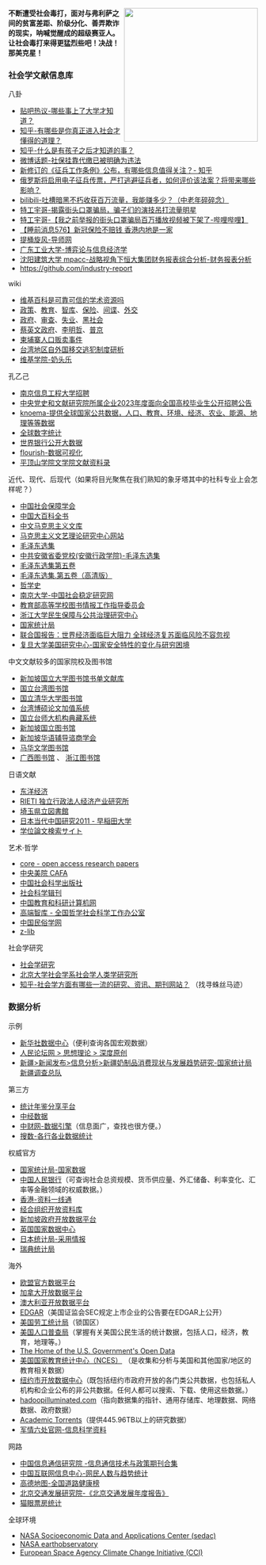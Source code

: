 <a><img align="right" src="https://fastly.jsdelivr.net/gh/hoochanlon/w3-goto-world/W3UnitTest/syr.png" width="270 " height="270" /></a>
**不断遭受社会毒打，面对与弗利萨之间的贫富差距、阶级分化、善弄欺诈的现实，呐喊觉醒成的超级赛亚人。让社会毒打来得更猛烈些吧！决战！那美克星！**

### 社会学文献信息库

八卦

* [贴吧热议-哪些事上了大学才知道？](https://tieba.baidu.com/hottopic/browse/hottopic?topic_id=13099934&topic_name=哪些事上了大学才知道？)
* [知乎-有哪些是你真正进入社会才懂得的道理？](https://www.zhihu.com/question/297880330/answers/updated)
* [知乎-什么是有孩子之后才知道的事？](https://www.zhihu.com/question/456245328)
* [微博话题-社保挂靠代缴已被明确为违法](https://s.weibo.com/weibo?q=社保挂靠代缴已被明确为违法)
* [新修订的《征兵工作条例》公布，有哪些信息值得关注？- 知乎](https://www.zhihu.com/question/595309486/answer/2982887636)
* [俄罗斯将启用电子征兵传票，严打逃避征兵者，如何评价该法案？将带来哪些影响？](https://www.zhihu.com/question/595107569)
* [bilibili-吐槽暗黑不朽收获百万流量，我能赚多少？（中老年碎碎念）](https://www.bilibili.com/video/BV1MT41177Du)
* [特工宇哥-揭露街头口罩骗局，骗子们的演技吊打流量明星](https://www.bilibili.com/video/BV16g4y1M7ce)
* [特工宇哥-【我之前举报的街头口罩骗局百万播放视频被下架了-哔哩哔哩】 ](https://b23.tv/c7BeAp3)
* [【睡前消息576】新冠保险不赔钱 香港内地是一家](https://www.bilibili.com/video/BV1QP411U75p)
* [提桶旋风-导师网](https://www.mysupervisor.org/)
* [广东工业大学-博弈论与信息经济学](https://xxjjx.gdut.edu.cn/jxkj.htm)
* [沈阳建筑大学 mpacc-战略视角下恒大集团财务报表综合分析-财务报表分析](http://mpacc.sjzu.edu.cn/info/1093/1433.htm)
* https://github.com/industry-report

wiki

* [维基百科是可靠可信的学术资源吗](https://news.sciencenet.cn/htmlnews/2018/1/401585.shtm)
* [政策](https://zh.wikipedia.org/wiki/政策)、[教育](https://zh.wikipedia.org/wiki/教育)、[智库](https://zh.wikipedia.org/wiki/智庫#中國大陸)、[保险](https://zh.wikipedia.org/wiki/保險)、[间谍](https://zh.wikipedia.org/wiki/间谍)、[外交](https://zh.wikipedia.org/wiki/外交)
* [政府](https://zh.wikipedia.org/wiki/政府)、[审查](https://zh.wikipedia.org/wiki/审查制度)、[失业](https://zh.wikipedia.org/wiki/失業#对個人、家庭、社会和经济的影响)、[黑社会](https://zh.wikipedia.org/wiki/黑社會#在華人文化中)
* [蔡英文政府](https://zh.wikipedia.org/wiki/蔡英文政府)、[李明哲](https://zh.wikipedia.org/wiki/李明哲事件)、[普京](https://zh.wikipedia.org/zh-hans/弗拉基米尔·普京#俄日領土問題)
* [柬埔寨人口贩卖事件](https://zh.wikipedia.org/zh-hans/柬埔寨人口販賣事件#造成影響)
* [台湾地区自外国移交逃犯制度研析](https://core.ac.uk/reader/343508740)
* [维基学院-奶头乐](https://zh.wikiversity.org/zh-hans/奶头乐)

孔乙己

* [南京信息工程大学招聘](https://web.archive.org/web/20230425025024/https://rsc.nuist.edu.cn/2021/0419/c1097a175200/page.htm)
* [中央党史和文献研究院所属企业2023年度面向全国高校毕业生公开招聘公告](https://web.archive.org/web/20230425025725/http://www.mohrss.gov.cn/SYrlzyhshbzb/fwyd/SYkaoshizhaopin/zyhgjjgsydwgkzp/zpgg/202303/t20230308_496444.html)
* [knoema-提供全球国家公共数据，人口、教育、环境、经济、农业、能源、地理等等数据](https://cn.knoema.com/atlas)
* [全球数字统计](https://www.worldometers.info/cn/)
* [世界银行公开大数据](https://data.worldbank.org.cn/indicator?tab=all)
* [flourish-数据可视化](https://flourish.studio/examples/)
* [平顶山学院文学院文献资料录](https://wxy.pdsu.edu.cn/wxzl/xszy.htm)

近代、现代、后现代（如果将目光聚焦在我们熟知的象牙塔其中的社科专业上会怎样呢？）

* [中国社会保障学会](https://www.caoss.org.cn)
* [中国大百科全书](https://www.zgbk.com/ecph/words?SiteID=1&ID=110049&SubID=99529)
* [中文马克思主义文库](https://www.marxists.org/chinese/index.html)
* [马克思主义文艺理论研究中心网站](https://www.scumlt.cn)
* [毛泽东选集](https://www.marxists.org/chinese/maozedong/index.htm)
* [中共安徽省委党校(安徽行政学院)-毛泽东选集](http://www.ahdx.gov.cn/defaultroot/upload/html/20160317185242833.pdf)
* [毛泽东选集第五卷](https://it.scribd.com/document/23823142/毛泽东选集-第五卷-1967版#)
* [毛泽东选集.第五卷（高清版）](https://bluepload.unstable.life/selif/cp859q20.pdf)
* [哲学史](http://www.zhexueshi.com/paper/204)
* [南京大学-中国社会稳定研究网](https://shwd.nju.edu.cn/_upload/article/files/9b/b2/fdb11c28450a94cc7e8d4ea58880/81fc25d5-8ca0-450d-b4aa-052e40400656.pdf)
* [教育部高等学校图书情报工作指导委员会](http://www.scal.edu.cn)
* [浙江大学民生保障与公共治理研究中心](http://www.swg.zju.edu.cn/2022/1007/c17322a2643713/page.htm)
* <a href="https://data.stats.gov.cn/easyquery.htm?cn=C01" target="_blank">国家统计局</a>
* [联合国报告：世界经济面临巨大阻力 全球经济复苏面临风险不容忽视 ](https://news.un.org/zh/story/2022/01/1097462#:~:text=今天发布的%20联合国%20《2022年世界经济形势与展望》报告表示，由于新一轮,2019冠状病毒病%20疫情，劳动力市场挑战不断，供应链问题得不到解决，加上通胀压力增加，全球经济复苏正面临巨大的阻力%E3%80%82%20报告预测，继2021年经济增长5.5%25后，2022年全球产值预计将仅增长4.0%25，2023年将增长3.5%25%E3%80%82%20此前两天世界银行发布的《全球经济展望》报告同样预计全球经济增长将显著放缓，它所预测的2022年经济增长为4.1%25，2023年为3.2%25%E3%80%82)
* [复旦大学美国研究中心-国家安全特性的变化与研穷困境](http://www.cas.fudan.edu.cn/picture/1558.pdf)


中文文献较多的国家院校及图书馆

* [新加坡国立大学图书馆书单文献库](https://libguides.nus.edu.sg/chineseeresources/theses)
* [国立台湾图书馆](https://www.ntl.edu.tw/mp.asp?mp=1)
* [国立清华大学图书馆](https://www.lib.nthu.edu.tw)
* [台湾博硕论文加值系统](https://ndltd.ncl.edu.tw/cgi-bin/gs32/gsweb.cgi/login?o=dwebmge)
* [国立台师大机构典藏系统](http://rportal.lib.ntnu.edu.tw/home)
* [新加坡国立图书馆](https://eresources.nlb.gov.sg/Main)
* [新加坡华语辅导谘商学会](http://www.ccss.sg/?page_id=77)
* [马华文学图书馆](http://www.mcldl.com)
* [广西图书馆](http://www.gxlib.org.cn) 、 [浙江图书馆](https://www.zjlib.cn)


日语文献

* [东洋经济](https://toyokeizai.net/articles/-/648098?page=3)
* [RIETI 独立行政法人经济产业研究所](https://www.rieti.go.jp/users/china-tr/jp/ssqs/220202ssqs.html)
* [埼玉県立図書館](https://www.lib.pref.saitama.jp/reference/hint/cat/link-site.html)
* [日本当代中国研究2011 - 早稲田大学](https://www.waseda.jp/prj-wiccs/wp/wp-content/uploads/2011/07/jscc2011.pdf)
* [学位論文検索サイト](https://www.asahi-net.or.jp/~gb4k-ktr/phd.htm)


艺术·哲学

* [core - open access research papers](https://core.ac.uk)
* [中央美院 CAFA](https://www.cafa.com.cn/cn/opinions/article/details/8330014)
* [中国社会科学出版社](http://www.csspw.com.cn/booksdetail_15923_2055508_0.jhtml)
* [社会科学辑刊](http://www.shkxjk.com/CN/abstract/abstract2110.shtml)
* [中国教育和科研计算机网](https://www.edu.cn/edu/zong_he/zong_he/200603/t20060323_128610.shtml)
* [高端智库 - 全国哲学社会科学工作办公室](http://www.nopss.gov.cn/GB/373410/index.html)
* [中国民俗学网](https://www.chinafolklore.org/web/index.php?NewsID=16688)
* [z-lib](https://singlelogin.me)

社会学研究

* [社会学研究](http://shxyj.ajcass.org)
* [北京大学社会学系社会学人类学研究所](http://www.shehui.pku.edu.cn/rwpz/index.aspx?nodeid=301)
* [知乎-社会学方面有哪些一流的研究、资讯、期刊网站？](https://www.zhihu.com/question/20815654) （找寻蛛丝马迹）

### 数据分析

示例

* [新华社数据中心](https://www.cnfin.com/data/macro-data/index.html)（便利查询各国宏观数据）
* [人民论坛网 > 思想理论 > 深度原创](http://www.rmlt.com.cn/idea/yuanchuang/)
* [新疆>新闻发布>信息分析>新疆奶制品消费现状与发展趋势研究-国家统计局新疆调查总队](http://xjzd.stats.gov.cn/xwfb/xxfx/201009/t20100915_3698.html)

第三方

* [统计年鉴分享平台](https://www.yearbookchina.com)
* [中经数据](http://ceidata.cei.cn)
* [中财网-数据引擎](https://data.cfi.cn/cfidata.aspx)（信息面广，查找也很方便。）
* [搜数-各行各业数据统计](http://www.soshoo.com/index.do)

权威官方

* [国家统计局-国家数据](https://data.stats.gov.cn)
* [中国人民银行](http://www.pbc.gov.cn)（可查询社会总资规模、货币供应量、外汇储备、利率变化、汇率等金融领域的权威数据。）
* [香港-资料一线通](https://data.gov.hk/sc/)
* [经合组织开放资料库](https://data.oecd.org)
* [新加坡政府开放数据平台](https://data.gov.sg)
* [英国国家数据中心](https://www.data.gov.uk)
* [日本统计局-采用情报](https://www.stat.go.jp)
* [瑞典统计局](https://www.scb.se/en/)

海外

* [欧盟官方数据平台](https://data.europa.eu/en)
* [加拿大开放数据平台](https://open.canada.ca/en/open-data)
* [澳大利亚开放数据平台](https://data.gov.au)
* [EDGAR](https://www.sec.gov/)（美国证监会SEC规定上市企业的公告要在EDGAR上公开）
* [美国劳工统计局](https://www.bls.gov)（锁国区）
* [美国人口普查局](https://www.census.gov)（掌握有关美国公民生活的统计数据，包括人口，经济，教育，地理等。）
* [The Home of the U.S. Government's Open Data](https://data.gov)
* [美国国家教育统计中心（NCES）](https://nces.ed.gov) （是收集和分析与美国和其他国家/地区的教育相关数据）
* [纽约市开放数据中心](https://opendata.cityofnewyork.us)（既包括纽约市政府开放的各门类公共数据，也包括私人机构和企业公布的非公共数据。任何人都可以搜索、下载、使用这些数据。）
* [hadoopilluminated.com](http://hadoopilluminated.com/hadoop_illuminated/Public_Bigdata_Sets.html)（指向数据集的指针、通用存储库、地理数据、网络数据、政府数据）
* [Academic Torrents](https://academictorrents.com/)（提供445.96TB以上的研究数据）
* [军情六处官网-信息科学资料](https://www.sis.gov.uk/science-and-technology.html)

网路

* [中国信息通信研究院 -信息通信技术与政策期刊合集](http://ictp.caict.ac.cn/CN/2096-5931/home.shtml)
* [中国互联网信息中心-网民人数与趋势统计](https://www.cnnic.net.cn)
* [高德地图-全国道路健康榜](https://report.amap.com/diagnosis/index.do)
* [北京交通发展研究院-《北京交通发展年度报告》](https://www.bjtrc.org.cn/List/index/cid/7.html)
* [猫眼票房统计](http://pf.st.maoyan.com/dashboard)

全球环境

* [NASA Socioeconomic Data and Applications Center (sedac)](https://sedac.ciesin.columbia.edu/)
* [NASA earthobservatory](https://earthobservatory.nasa.gov)
* [European Space Agency Climate Change Initiative (CCI)](https://climate.esa.int/en/odp/#/dashboard)


